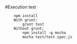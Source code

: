 #Execution test
```
    npm install
    With grunt:
        grunt test
    Without grunt:
        npm install -g mocha
        mocha test/test.spec.js
```

